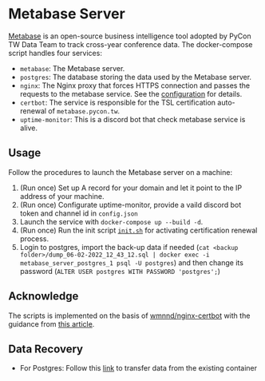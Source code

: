 # Metabase Server

[Metabase](https://www.metabase.com/) is an open-source business intelligence tool adopted by PyCon TW Data Team to track cross-year conference data. The docker-compose script handles four services:

- `metabase`: The Metabase server.
- `postgres`: The database storing the data used by the Metabase server.
- `nginx`: The Nginx proxy that forces HTTPS connection and passes the requests to the metabase service. See the [configuration](./nginx) for details.
- `certbot`: The service is responsible for the TSL certification auto-renewal of `metabase.pycon.tw`.
- `uptime-monitor`: This is a discord bot that check metabase service is alive.

## Usage

Follow the procedures to launch the Metabase server on a machine:

1. (Run once) Set up A record for your domain and let it point to the IP address of your machine.
2. (Run once) Configurate uptime-monitor, provide a vaild discord bot token and channel id in `config.json`
3. Launch the service with `docker-compose up --build -d`.
4. (Run once) Run the init script [`init.sh`](./init.sh) for activating certification renewal process.
5. Login to postgres, import the back-up data if needed (`cat <backup folder>/dump_06-02-2022_12_43_12.sql | docker exec -i metabase_server_postgres_1 psql -U postgres`) and then change its password (`ALTER USER postgres WITH PASSWORD 'postgres';`)

## Acknowledge

The scripts is implemented on the basis of [wmnnd/nginx-certbot](https://github.com/wmnnd/nginx-certbot) with the guidance from [this article](https://pentacent.medium.com/nginx-and-lets-encrypt-with-docker-in-less-than-5-minutes-b4b8a60d3a71).

## Data Recovery

* For Postgres: Follow this [link](https://www.codegrepper.com/code-examples/sql/copy+data+from+one+postgres+container+to+another) to transfer data from the existing container
